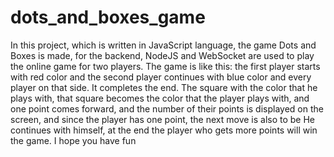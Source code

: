 # dots_and_boxes_game
In this project, which is written in JavaScript language, the game Dots and Boxes is made, for the backend, NodeJS and WebSocket are used to play the online game for two players. The game is like this: the first player starts with red color and the second player continues with blue color and every player on that side. It completes the end. The square with the color that he plays with, that square becomes the color that the player plays with, and one point comes forward, and the number of their points is displayed on the screen, and since the player has one point, the next move is also to be He continues with himself, at the end the player who gets more points will win the game. I hope you have fun
